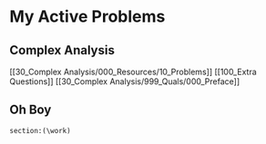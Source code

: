 # My Active Problems

## Complex Analysis

[[30_Complex Analysis/000_Resources/10_Problems]]
[[100_Extra Questions]]
[[30_Complex Analysis/999_Quals/000_Preface]]

## Oh Boy

```query
section:(\work)
```
